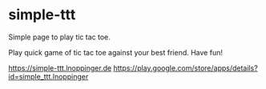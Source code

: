 # simple-ttt

Simple page to play tic tac toe.

Play quick game of tic tac toe against your best friend.
Have fun!

https://simple-ttt.lnoppinger.de
https://play.google.com/store/apps/details?id=simple_ttt.lnoppinger

